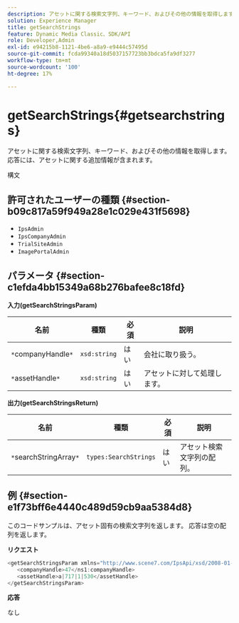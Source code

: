 ```yaml
---
description: アセットに関する検索文字列、キーワード、およびその他の情報を取得します。 応答には、アセットに関する追加情報が含まれます。
solution: Experience Manager
title: getSearchStrings
feature: Dynamic Media Classic、SDK/API
role: Developer,Admin
exl-id: e94215b8-1121-4be6-a8a9-e9444c57495d
source-git-commit: fcda99340a18d5037157723bb3bdca5fa9df3277
workflow-type: tm+mt
source-wordcount: '100'
ht-degree: 17%

---
```


# getSearchStrings{#getsearchstrings}

アセットに関する検索文字列、キーワード、およびその他の情報を取得します。 応答には、アセットに関する追加情報が含まれます。

構文

## 許可されたユーザーの種類 {#section-b09c817a59f949a28e1c029e431f5698}

* `IpsAdmin`
* `IpsCompanyAdmin`
* `TrialSiteAdmin`
* `ImagePortalAdmin`

## パラメータ {#section-c1efda4bb15349a68b276bafee8c18fd}

**入力(getSearchStringsParam)**

| 名前 | 種類 | 必須 | 説明 |
|---|---|---|---|
| `*`companyHandle`*` | `xsd:string` | はい | 会社に取り扱う。 |
| `*`assetHandle`*` | `xsd:string` | はい | アセットに対して処理します。 |

**出力(getSearchStringsReturn)**

| 名前 | 種類 | 必須 | 説明 |
|---|---|---|---|
| `*`searchStringArray`*` | `types:SearchStrings` | はい | アセット検索文字列の配列。 |

## 例 {#section-e1f73bff6e4440c489d59cb9aa5384d8}

このコードサンプルは、アセット固有の検索文字列を返します。 応答は空の配列を返します。

**リクエスト**

```java
<getSearchStringsParam xmlns="http://www.scene7.com/IpsApi/xsd/2008-01-15">
   <companyHandle>47</ns1:companyHandle>
   <assetHandle>a|717|1|530</assetHandle>
</getSearchStringsParam>
```

**応答**

なし
